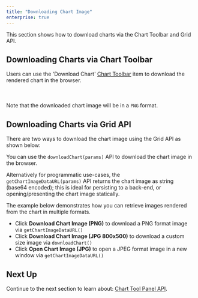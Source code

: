 ```yaml
---
title: "Downloading Chart Image"
enterprise: true
---
```


This section shows how to download charts via the Chart Toolbar and Grid API.

## Downloading Charts via Chart Toolbar

Users can use the 'Download Chart' [Chart Toolbar](/integrated-charts-toolbar/) item to download the rendered
chart in the browser.

<div style="display: flex; margin-bottom: 25px; margin-top: 25px; margin-left: 40px;">
    <div style="flex: 1 1 0">
        <image-caption src="integrated-charts-api-downloading-image/resources/chart-toolbar-download.png" alt="Chart Toolbar Download button" constrained="true" centered="true"></image-caption>
    </div>
</div>

Note that the downloaded chart image will be in a `PNG` format.

## Downloading Charts via Grid API

There are two ways to download the chart image using the Grid API as shown below:

<api-documentation source='grid-api/api.json' section='charts' names='["downloadChart", "getChartImageDataURL"]'></api-documentation>

You can use the `downloadChart(params)` API to download the chart image in the browser.

Alternatively for programmatic use-cases, the `getChartImageDataURL(params)` API returns the chart
image as string (base64 encoded); this is ideal for  persisting to a back-end, or opening/presenting
the chart image statically.

The example below demonstrates how you can retrieve images rendered from the chart in multiple formats.

- Click **Download Chart Image (PNG)** to download a PNG format image via `getChartImageDataURL()`
- Click **Download Chart Image (JPG 800x500)** to download a custom size image via `downloadChart()`
- Click **Open Chart Image (JPG)** to open a JPEG format image in a new window via `getChartImageDataURL()`

<grid-example title='Downloading Chart Image' name='downloading-chart-image' type='generated' options='{ "exampleHeight": 800, "enterprise": true, "modules": ["clientside", "menu", "charts"], "myGridReference": 1 }'></grid-example>

## Next Up

Continue to the next section to learn about: [Chart Tool Panel API](/integrated-charts-api-chart-tool-panel/).


